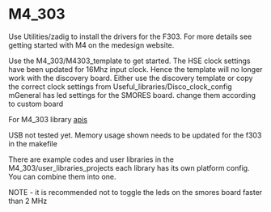 M4_303
========
Use Utilities/zadig to install the drivers for the F303. For more details see getting started with M4 on the medesign website.

Use the M4_303/M4303_template to get started.
The HSE clock settings have been updated for 16Mhz input clock. Hence the template will no longer work with the discovery board. Either use the discovery template or copy the correct clock settings from Useful_libraries/Disco_clock_config
mGeneral has led settings for the SMORES board. change them according to custom board

For M4_303 library [apis](#)

USB not tested yet.
Memory usage shown needs to be updated for the f303 in the makefile

There are example codes and user libraries in the M4_303/user_libraries_projects
each library has its own platform config. You can combine them into one.


NOTE - it is recommended not to toggle the leds on the smores board faster than 2 MHz
